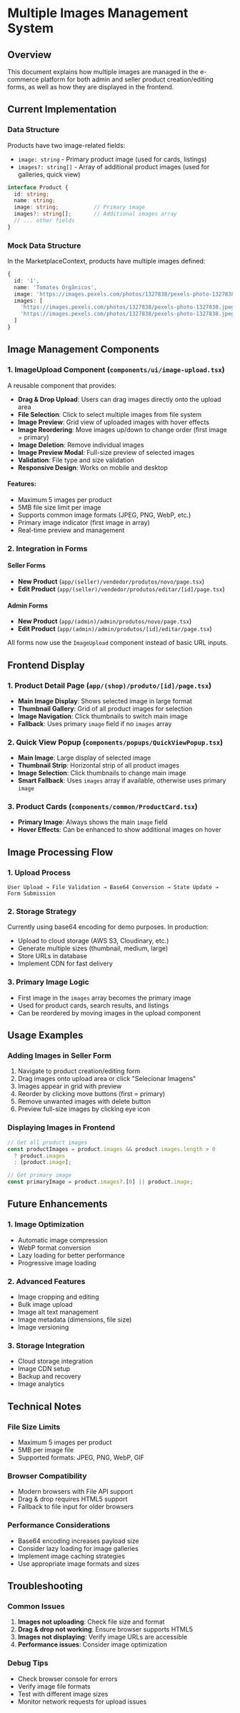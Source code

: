 # Multiple Images Management System

## Overview

This document explains how multiple images are managed in the e-commerce platform for both admin and seller product creation/editing forms, as well as how they are displayed in the frontend.

## Current Implementation

### Data Structure

Products have two image-related fields:
- `image: string` - Primary product image (used for cards, listings)
- `images?: string[]` - Array of additional product images (used for galleries, quick view)

```typescript
interface Product {
  id: string;
  name: string;
  image: string;           // Primary image
  images?: string[];       // Additional images array
  // ... other fields
}
```

### Mock Data Structure

In the MarketplaceContext, products have multiple images defined:

```typescript
{
  id: '1',
  name: 'Tomates Orgânicos',
  image: 'https://images.pexels.com/photos/1327838/pexels-photo-1327838.jpeg',
  images: [
    'https://images.pexels.com/photos/1327838/pexels-photo-1327838.jpeg',
    'https://images.pexels.com/photos/1327838/pexels-photo-1327838.jpeg'
  ]
}
```

## Image Management Components

### 1. ImageUpload Component (`components/ui/image-upload.tsx`)

A reusable component that provides:
- **Drag & Drop Upload**: Users can drag images directly onto the upload area
- **File Selection**: Click to select multiple images from file system
- **Image Preview**: Grid view of uploaded images with hover effects
- **Image Reordering**: Move images up/down to change order (first image = primary)
- **Image Deletion**: Remove individual images
- **Image Preview Modal**: Full-size preview of selected images
- **Validation**: File type and size validation
- **Responsive Design**: Works on mobile and desktop

#### Features:
- Maximum 5 images per product
- 5MB file size limit per image
- Supports common image formats (JPEG, PNG, WebP, etc.)
- Primary image indicator (first image in array)
- Real-time preview and management

### 2. Integration in Forms

#### Seller Forms
- **New Product** (`app/(seller)/vendedor/produtos/novo/page.tsx`)
- **Edit Product** (`app/(seller)/vendedor/produtos/editar/[id]/page.tsx`)

#### Admin Forms
- **New Product** (`app/(admin)/admin/produtos/novo/page.tsx`)
- **Edit Product** (`app/(admin)/admin/produtos/[id]/editar/page.tsx`)

All forms now use the `ImageUpload` component instead of basic URL inputs.

## Frontend Display

### 1. Product Detail Page (`app/(shop)/produto/[id]/page.tsx`)

- **Main Image Display**: Shows selected image in large format
- **Thumbnail Gallery**: Grid of all product images for selection
- **Image Navigation**: Click thumbnails to switch main image
- **Fallback**: Uses primary `image` field if no `images` array

### 2. Quick View Popup (`components/popups/QuickViewPopup.tsx`)

- **Main Image**: Large display of selected image
- **Thumbnail Strip**: Horizontal strip of all product images
- **Image Selection**: Click thumbnails to change main image
- **Smart Fallback**: Uses `images` array if available, otherwise uses primary `image`

### 3. Product Cards (`components/common/ProductCard.tsx`)

- **Primary Image**: Always shows the main `image` field
- **Hover Effects**: Can be enhanced to show additional images on hover

## Image Processing Flow

### 1. Upload Process
```
User Upload → File Validation → Base64 Conversion → State Update → Form Submission
```

### 2. Storage Strategy
Currently using base64 encoding for demo purposes. In production:
- Upload to cloud storage (AWS S3, Cloudinary, etc.)
- Generate multiple sizes (thumbnail, medium, large)
- Store URLs in database
- Implement CDN for fast delivery

### 3. Primary Image Logic
- First image in the `images` array becomes the primary image
- Used for product cards, search results, and listings
- Can be reordered by moving images in the upload component

## Usage Examples

### Adding Images in Seller Form
1. Navigate to product creation/editing form
2. Drag images onto upload area or click "Selecionar Imagens"
3. Images appear in grid with preview
4. Reorder by clicking move buttons (first = primary)
5. Remove unwanted images with delete button
6. Preview full-size images by clicking eye icon

### Displaying Images in Frontend
```typescript
// Get all product images
const productImages = product.images && product.images.length > 0 
  ? product.images 
  : [product.image];

// Get primary image
const primaryImage = product.images?.[0] || product.image;
```

## Future Enhancements

### 1. Image Optimization
- Automatic image compression
- WebP format conversion
- Lazy loading for better performance
- Progressive image loading

### 2. Advanced Features
- Image cropping and editing
- Bulk image upload
- Image alt text management
- Image metadata (dimensions, file size)
- Image versioning

### 3. Storage Integration
- Cloud storage integration
- Image CDN setup
- Backup and recovery
- Image analytics

## Technical Notes

### File Size Limits
- Maximum 5 images per product
- 5MB per image file
- Supported formats: JPEG, PNG, WebP, GIF

### Browser Compatibility
- Modern browsers with File API support
- Drag & drop requires HTML5 support
- Fallback to file input for older browsers

### Performance Considerations
- Base64 encoding increases payload size
- Consider lazy loading for image galleries
- Implement image caching strategies
- Use appropriate image formats and sizes

## Troubleshooting

### Common Issues
1. **Images not uploading**: Check file size and format
2. **Drag & drop not working**: Ensure browser supports HTML5
3. **Images not displaying**: Verify image URLs are accessible
4. **Performance issues**: Consider image optimization

### Debug Tips
- Check browser console for errors
- Verify image file formats
- Test with different image sizes
- Monitor network requests for upload issues
